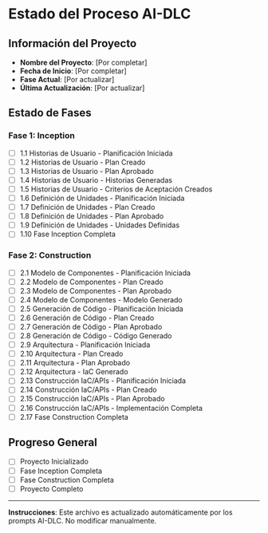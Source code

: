# Estado del Proceso AI-DLC

## Información del Proyecto
- **Nombre del Proyecto**: [Por completar]
- **Fecha de Inicio**: [Por completar]
- **Fase Actual**: [Por actualizar]
- **Última Actualización**: [Por actualizar]

## Estado de Fases

### Fase 1: Inception
- [ ] 1.1 Historias de Usuario - Planificación Iniciada
- [ ] 1.2 Historias de Usuario - Plan Creado
- [ ] 1.3 Historias de Usuario - Plan Aprobado
- [ ] 1.4 Historias de Usuario - Historias Generadas
- [ ] 1.5 Historias de Usuario - Criterios de Aceptación Creados
- [ ] 1.6 Definición de Unidades - Planificación Iniciada
- [ ] 1.7 Definición de Unidades - Plan Creado
- [ ] 1.8 Definición de Unidades - Plan Aprobado
- [ ] 1.9 Definición de Unidades - Unidades Definidas
- [ ] 1.10 Fase Inception Completa

### Fase 2: Construction
- [ ] 2.1 Modelo de Componentes - Planificación Iniciada
- [ ] 2.2 Modelo de Componentes - Plan Creado
- [ ] 2.3 Modelo de Componentes - Plan Aprobado
- [ ] 2.4 Modelo de Componentes - Modelo Generado
- [ ] 2.5 Generación de Código - Planificación Iniciada
- [ ] 2.6 Generación de Código - Plan Creado
- [ ] 2.7 Generación de Código - Plan Aprobado
- [ ] 2.8 Generación de Código - Código Generado
- [ ] 2.9 Arquitectura - Planificación Iniciada
- [ ] 2.10 Arquitectura - Plan Creado
- [ ] 2.11 Arquitectura - Plan Aprobado
- [ ] 2.12 Arquitectura - IaC Generado
- [ ] 2.13 Construcción IaC/APIs - Planificación Iniciada
- [ ] 2.14 Construcción IaC/APIs - Plan Creado
- [ ] 2.15 Construcción IaC/APIs - Plan Aprobado
- [ ] 2.16 Construcción IaC/APIs - Implementación Completa
- [ ] 2.17 Fase Construction Completa

## Progreso General
- [ ] Proyecto Inicializado
- [ ] Fase Inception Completa
- [ ] Fase Construction Completa
- [ ] Proyecto Completo

---

**Instrucciones**: Este archivo es actualizado automáticamente por los prompts AI-DLC. No modificar manualmente.